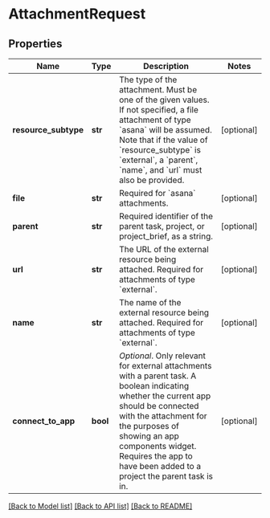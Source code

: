 # AttachmentRequest

## Properties
Name | Type | Description | Notes
------------ | ------------- | ------------- | -------------
**resource_subtype** | **str** | The type of the attachment. Must be one of the given values. If not specified, a file attachment of type &#x60;asana&#x60; will be assumed. Note that if the value of &#x60;resource_subtype&#x60; is &#x60;external&#x60;, a &#x60;parent&#x60;, &#x60;name&#x60;, and &#x60;url&#x60; must also be provided.  | [optional] 
**file** | **str** | Required for &#x60;asana&#x60; attachments.  | [optional] 
**parent** | **str** | Required identifier of the parent task, project, or project_brief, as a string.  | [optional] 
**url** | **str** | The URL of the external resource being attached. Required for attachments of type &#x60;external&#x60;.  | [optional] 
**name** | **str** | The name of the external resource being attached. Required for attachments of type &#x60;external&#x60;.  | [optional] 
**connect_to_app** | **bool** | *Optional*. Only relevant for external attachments with a parent task. A boolean indicating whether the current app should be connected with the attachment for the purposes of showing an app components widget. Requires the app to have been added to a project the parent task is in.  | [optional] 

[[Back to Model list]](../README.md#documentation-for-models) [[Back to API list]](../README.md#documentation-for-api-endpoints) [[Back to README]](../README.md)

